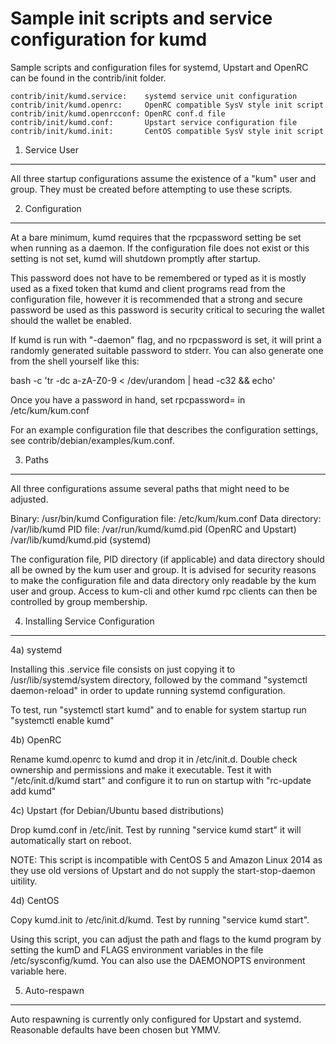 Sample init scripts and service configuration for kumd
==========================================================

Sample scripts and configuration files for systemd, Upstart and OpenRC
can be found in the contrib/init folder.

    contrib/init/kumd.service:    systemd service unit configuration
    contrib/init/kumd.openrc:     OpenRC compatible SysV style init script
    contrib/init/kumd.openrcconf: OpenRC conf.d file
    contrib/init/kumd.conf:       Upstart service configuration file
    contrib/init/kumd.init:       CentOS compatible SysV style init script

1. Service User
---------------------------------

All three startup configurations assume the existence of a "kum" user
and group.  They must be created before attempting to use these scripts.

2. Configuration
---------------------------------

At a bare minimum, kumd requires that the rpcpassword setting be set
when running as a daemon.  If the configuration file does not exist or this
setting is not set, kumd will shutdown promptly after startup.

This password does not have to be remembered or typed as it is mostly used
as a fixed token that kumd and client programs read from the configuration
file, however it is recommended that a strong and secure password be used
as this password is security critical to securing the wallet should the
wallet be enabled.

If kumd is run with "-daemon" flag, and no rpcpassword is set, it will
print a randomly generated suitable password to stderr.  You can also
generate one from the shell yourself like this:

bash -c 'tr -dc a-zA-Z0-9 < /dev/urandom | head -c32 && echo'

Once you have a password in hand, set rpcpassword= in /etc/kum/kum.conf

For an example configuration file that describes the configuration settings,
see contrib/debian/examples/kum.conf.

3. Paths
---------------------------------

All three configurations assume several paths that might need to be adjusted.

Binary:              /usr/bin/kumd
Configuration file:  /etc/kum/kum.conf
Data directory:      /var/lib/kumd
PID file:            /var/run/kumd/kumd.pid (OpenRC and Upstart)
                     /var/lib/kumd/kumd.pid (systemd)

The configuration file, PID directory (if applicable) and data directory
should all be owned by the kum user and group.  It is advised for security
reasons to make the configuration file and data directory only readable by the
kum user and group.  Access to kum-cli and other kumd rpc clients
can then be controlled by group membership.

4. Installing Service Configuration
-----------------------------------

4a) systemd

Installing this .service file consists on just copying it to
/usr/lib/systemd/system directory, followed by the command
"systemctl daemon-reload" in order to update running systemd configuration.

To test, run "systemctl start kumd" and to enable for system startup run
"systemctl enable kumd"

4b) OpenRC

Rename kumd.openrc to kumd and drop it in /etc/init.d.  Double
check ownership and permissions and make it executable.  Test it with
"/etc/init.d/kumd start" and configure it to run on startup with
"rc-update add kumd"

4c) Upstart (for Debian/Ubuntu based distributions)

Drop kumd.conf in /etc/init.  Test by running "service kumd start"
it will automatically start on reboot.

NOTE: This script is incompatible with CentOS 5 and Amazon Linux 2014 as they
use old versions of Upstart and do not supply the start-stop-daemon uitility.

4d) CentOS

Copy kumd.init to /etc/init.d/kumd. Test by running "service kumd start".

Using this script, you can adjust the path and flags to the kumd program by
setting the kumD and FLAGS environment variables in the file
/etc/sysconfig/kumd. You can also use the DAEMONOPTS environment variable here.

5. Auto-respawn
-----------------------------------

Auto respawning is currently only configured for Upstart and systemd.
Reasonable defaults have been chosen but YMMV.
